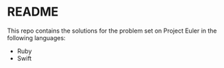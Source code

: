 # README #

This repo contains the solutions for the problem set on Project Euler in the following languages:

- Ruby
- Swift
